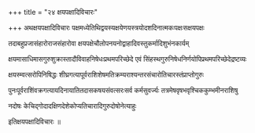 +++
title = "२४ क्षयपक्षादिविचारः"

+++
अथक्षयपक्षादिविचारः पक्षमध्येतिथिद्वयस्यक्षयेणयस्त्रयोदशदिनात्मकःपक्षःसक्षयपक्षः

तदाबहुप्रजासंहारोराजसंहारोवा क्षयपक्षेचौलोपनयनोद्वाहादिवस्तुकर्मादिशुभंनकार्यम्

क्षयमासाधिमासगुरुशुक्रास्तादौविवाहनिषेधःप्रथमपरिच्छेदे एवं सिंहस्थगुरुनिषेधनिर्णयोपिप्रथमपरिच्छेदेद्रष्टव्यः

क्षयस्म्वत्सरोपिनिषिद्धः शीघ्रगत्यापूर्वराशिशेषमतिक्रम्यराश्यन्तरसंचारोतिचारस्तंप्राप्तोगुरुः

पुनःपूर्वराशिंवक्रगत्यायदिनायातितदासकषयसंवत्सरःसर्व कर्मसुवर्ज्यः तत्रमेषवृषभवृश्चिककुम्भमीनराशिषु

नदोषः केचिद्गोदादक्षिणदेशेकोप्यतिचारादिगुरुदोषोनेत्याहुः

इतिक्षयपक्षादिविचारः ॥
